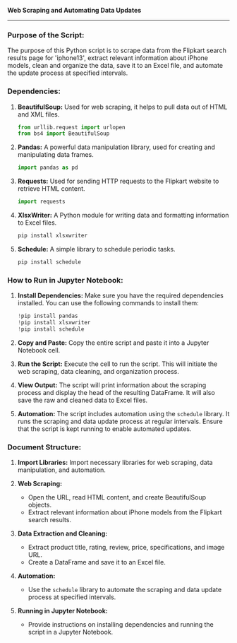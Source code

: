 **Web Scraping and Automating Data Updates**

---

### Purpose of the Script:

The purpose of this Python script is to scrape data from the Flipkart search results page for 'iphone13', extract relevant information about iPhone models, clean and organize the data, save it to an Excel file, and automate the update process at specified intervals.

### Dependencies:

1. **BeautifulSoup:** Used for web scraping, it helps to pull data out of HTML and XML files.

   ```python
   from urllib.request import urlopen
   from bs4 import BeautifulSoup
   ```

2. **Pandas:** A powerful data manipulation library, used for creating and manipulating data frames.

   ```python
   import pandas as pd
   ```

3. **Requests:** Used for sending HTTP requests to the Flipkart website to retrieve HTML content.

   ```python
   import requests
   ```

4. **XlsxWriter:** A Python module for writing data and formatting information to Excel files.

   ```python
   pip install xlsxwriter
   ```

5. **Schedule:** A simple library to schedule periodic tasks.

   ```python
   pip install schedule
   ```

### How to Run in Jupyter Notebook:

1. **Install Dependencies:**
   Make sure you have the required dependencies installed. You can use the following commands to install them:

   ```python
   !pip install pandas
   !pip install xlsxwriter
   !pip install schedule
   ```

2. **Copy and Paste:**
   Copy the entire script and paste it into a Jupyter Notebook cell.

3. **Run the Script:**
   Execute the cell to run the script. This will initiate the web scraping, data cleaning, and organization process.

4. **View Output:**
   The script will print information about the scraping process and display the head of the resulting DataFrame. It will also save the raw and cleaned data to Excel files.

5. **Automation:**
   The script includes automation using the `schedule` library. It runs the scraping and data update process at regular intervals. Ensure that the script is kept running to enable automated updates.

### Document Structure:

1. **Import Libraries:**
   Import necessary libraries for web scraping, data manipulation, and automation.

2. **Web Scraping:**
   - Open the URL, read HTML content, and create BeautifulSoup objects.
   - Extract relevant information about iPhone models from the Flipkart search results.

3. **Data Extraction and Cleaning:**
   - Extract product title, rating, review, price, specifications, and image URL.
   - Create a DataFrame and save it to an Excel file.

4. **Automation:**
   - Use the `schedule` library to automate the scraping and data update process at specified intervals.

5. **Running in Jupyter Notebook:**
   - Provide instructions on installing dependencies and running the script in a Jupyter Notebook.

